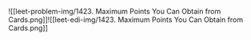 ![[leet-problem-img/1423. Maximum Points You Can Obtain from Cards.png]]![[leet-edi-img/1423. Maximum Points You Can Obtain from Cards.png]]